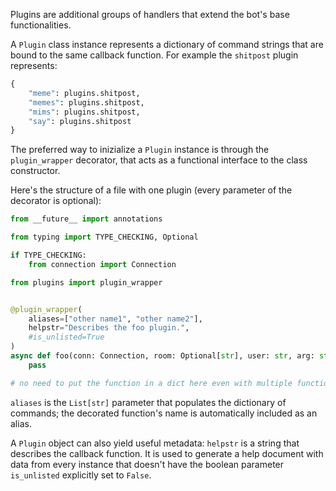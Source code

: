 Plugins are additional groups of handlers that extend the bot's base functionalities.

A `Plugin` class instance represents a dictionary of command strings that are bound to the same callback function.
For example the `shitpost` plugin represents:
```python
{
    "meme": plugins.shitpost,
    "memes": plugins.shitpost,
    "mims": plugins.shitpost,
    "say": plugins.shitpost
}
```

The preferred way to inizialize a `Plugin` instance is through the `plugin_wrapper` decorator, that acts as a functional interface to the class constructor.

Here's the structure of a file with one plugin (every parameter of the decorator is optional):
```python
from __future__ import annotations

from typing import TYPE_CHECKING, Optional

if TYPE_CHECKING:
    from connection import Connection

from plugins import plugin_wrapper


@plugin_wrapper(
    aliases=["other name1", "other name2"],
    helpstr="Describes the foo plugin.",
    #is_unlisted=True
)
async def foo(conn: Connection, room: Optional[str], user: str, arg: str) -> None:
    pass

# no need to put the function in a dict here even with multiple functions
```

`aliases` is the `List[str]` parameter that populates the dictionary of commands; the decorated function's name is automatically included as an alias.

A `Plugin` object can also yield useful metadata: `helpstr` is a string that describes the callback function. It is used to generate a help document with data from every instance that doesn't have the boolean parameter `is_unlisted` explicitly set to `False`.

